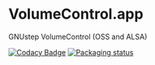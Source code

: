 # VolumeControl.app
GNUstep VolumeControl (OSS and ALSA)

[![Codacy Badge](https://api.codacy.com/project/badge/Grade/95234fa55611451f9628fc3ea786f568)](https://app.codacy.com/app/alexmyczko/VolumeControl.app?utm_source=github.com&utm_medium=referral&utm_content=alexmyczko/VolumeControl.app&utm_campaign=Badge_Grade_Dashboard)
[![Packaging status](https://repology.org/badge/tiny-repos/gnustep-volumecontrol.svg)](https://repology.org/metapackage/gnustep-volumecontrol)
